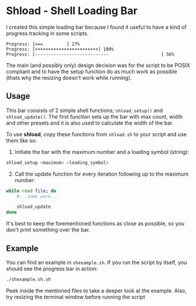 # Shload - Shell Loading Bar
I created this simple loading bar because I found it useful to have a kind of progress tracking in some scripts.
```
Progress: [===         ] 27%
Progress: [++++++++++++++++++++++++] 100%
Progress: [----------------------------                    ] 56%
```
The main (and possibly only) design decision was for the script to be POSIX compliant and to have the setup function do as much work as possible (thats why the resizing doesn't work while running).

## Usage
This bar consists of 2 simple shell functions; `shload_setup()` and `shload_update()`. The first function sets up the bar with max count, width and other presets and it is also used to calculate the width of the bar.

To use **shload**, copy these functions from `shload.sh` to your script and use them like so:
1. Initiate the bar with the maximum number and a loading symbol (string):
```sh
shload_setup <maximum> <loading_symbol>
```
2. Call the update function for every iteration following up to the maximum number:
```sh
while read file; do
    #...some work...

    shload_update
done
```
It's best to keep the forementioned functions as close as possible, so you don't print something over the bar.

## Example
You can find an example in `shexample.sh`. If you run the script by itself, you should see the progress bar in action:
```sh
./shexample.sh.sh
```
Peek inside the mentioned files to take a deeper look at the example. Also, try resizing the terminal window before running the script
